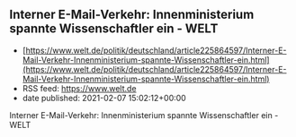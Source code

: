 ## Interner E-Mail-Verkehr: Innenministerium spannte Wissenschaftler ein - WELT
 - [https://www.welt.de/politik/deutschland/article225864597/Interner-E-Mail-Verkehr-Innenministerium-spannte-Wissenschaftler-ein.html](https://www.welt.de/politik/deutschland/article225864597/Interner-E-Mail-Verkehr-Innenministerium-spannte-Wissenschaftler-ein.html)
 - RSS feed: https://www.welt.de
 - date published: 2021-02-07 15:02:12+00:00

Interner E-Mail-Verkehr: Innenministerium spannte Wissenschaftler ein - WELT

